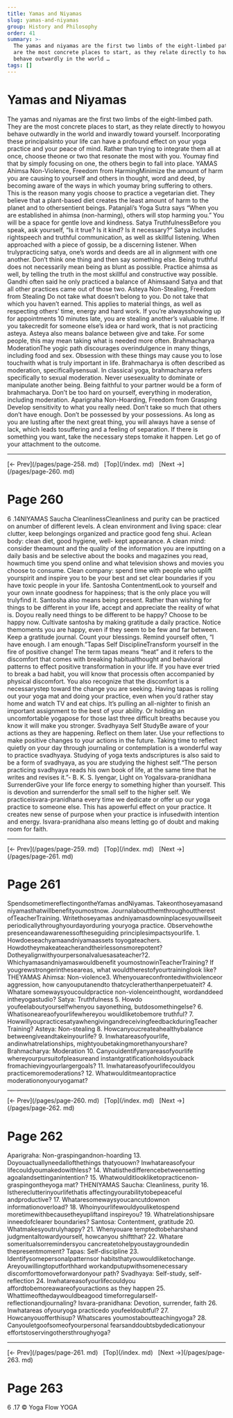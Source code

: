 ```yaml
---
title: Yamas and Niyamas
slug: yamas-and-niyamas
group: History and Philosophy
order: 41
summary: >-
  The yamas and niyamas are the first two limbs of the eight-limbed path. They
  are the most concrete places to start, as they relate directly to howyou
  behave outwardly in the world …
tags: []
---
```

# Yamas and Niyamas

The yamas and niyamas are the first two limbs of the eight-limbed path. They are the most concrete places to start, as they relate directly to howyou behave outwardly in the world and inwardly toward yourself. Incorporating these principalsinto your life can have a profound effect on your yoga practice and your peace of mind. Rather than trying to integrate them all at once, choose theone or two that resonate the most with you. Youmay find that by simply focusing on one, the others begin to fall into place. YAMAS Ahimsa Non-Violence, Freedom from HarmingMinimize the amount of harm you are causing to yourself and others in thought, word and deed, by becoming aware of the ways in which youmay bring suffering to others. This is the reason many yogis choose to practice a vegetarian diet. They believe that a plant-based diet creates the least amount of harm to the planet and to othersentient beings. Patanjali’s Yoga Sutra says “When you are established in ahimsa (non-harming), others will stop harming you.” You will be a space for gentle love and kindness. Satya TruthfulnessBefore you speak, ask yourself, “Is it true? Is it kind? Is it necessary?” Satya includes rightspeech and truthful communication, as well as skillful listening. When approached with a piece of gossip, be a discerning listener. When trulypracticing satya, one’s words and deeds are all in alignment with one another. Don’t think one thing and then say something else. Being truthful does not necessarily mean being as blunt as possible. Practice ahimsa as well, by telling the truth in the most skillful and constructive way possible. Gandhi often said he only practiced a balance of Ahimsaand Satya and that all other practices came out of those two. Asteya Non-Stealing, Freedom from Stealing Do not take what doesn’t belong to you. Do not take that which you haven’t earned. This applies to material things, as well as respecting others’ time, energy and hard work. If you’re alwaysshowing up for appointments 10 minutes late, you are stealing another’s valuable time. If you takecredit for someone else’s idea or hard work, that is not practicing asteya. Asteya also means balance between give and take. For some people, this may mean taking what is needed more often. Brahmacharya ModerationThe yogic path discourages overindulgence in many things, including food and sex. Obsession with these things may cause you to lose touchwith what is truly important in life. Brahmacharya is often described as moderation, specificallysensual. In classical yoga, brahmacharya refers specifically to sexual moderation. Never usesexuality to dominate or manipulate another being. Being faithful to your partner would be a form of brahmacharya. Don’t be too hard on yourself, everything in moderation, including moderation. Aparigraha Non-Hoarding, Freedom from Grasping Develop sensitivity to what you really need. Don’t take so much that others don’t have enough. Don’t be possessed by your possessions. As long as you are lusting after the next great thing, you will always have a sense of lack, which leads tosuffering and a feeling of separation. If there is something you want, take the necessary steps tomake it happen. Let go of your attachment to the outcome.
- --
[← Prev](/pages/page-258. md) &nbsp; [Top](/index. md) &nbsp; [Next →](/pages/page-260. md)

# Page 260

6 .14NIYAMAS Saucha CleanlinessCleanliness and purity can be practiced on anumber of different levels. A clean environment and living space: clear clutter, keep belongings organized and practice good feng shui. Aclean body: clean diet, good hygiene, well- kept appearance. A clean mind: consider theamount and the quality of the information you are inputting on a daily basis and be selective about the books and magazines you read, howmuch time you spend online and what television shows and movies you choose to consume. Clean company: spend time with people who uplift yourspirit and inspire you to be your best and set clear boundaries if you have toxic people in your life. Santosha ContentmentLook to yourself and your own innate goodness for happiness; that is the only place you will trulyfind it. Santosha also means being present. Rather than wishing for things to be different in your life, accept and appreciate the reality of what is. Doyou really need things to be different to be happy? Choose to be happy now. Cultivate santosha by making gratitude a daily practice. Notice themoments you are happy, even if they seem to be few and far between. Keep a gratitude journal. Count your blessings. Remind yourself often, “I have enough. I am enough.”Tapas Self DisciplineTransform yourself in the fire of positive change! The term tapas means “heat” and it refers to the discomfort that comes with breaking habitualthought and behavioral patterns to effect positive transformation in your life. If you have ever tried to break a bad habit, you will know that processis often accompanied by physical discomfort. You also recognize that the discomfort is a necessarystep toward the change you are seeking. Having tapas is rolling out your yoga mat and doing your practice, even when you’d rather stay home and watch TV and eat chips. It’s pulling an all-nighter to finish an important assignment to the best of your ability. Or holding an uncomfortable yogapose for those last three difficult breaths because you know it will make you stronger. Svadhyaya Self StudyBe aware of your actions as they are happening. Reflect on them later. Use your reflections to make positive changes to your actions in the future. Taking time to reflect quietly on your day through journaling or contemplation is a wonderful way to practice svadhyaya. Studying of yoga texts andscriptures is also said to be a form of svadhyaya, as you are studying the highest self.“The person practicing svadhyaya reads his own book of life, at the same time that he writes and revises it.”- B. K. S. Iyengar, Light on YogaIsvara-pranidhana SurrenderGive your life force energy to something higher than yourself. This is devotion and surrenderfor the small self to the higher self. We practiceisvara-pranidhana every time we dedicate or offer up our yoga practice to someone else. This has apowerful effect on your practice. It creates new sense of purpose when your practice is infusedwith intention and energy. Isvara-pranidhana also means letting go of doubt and making room for faith.
- --
[← Prev](/pages/page-259. md) &nbsp; [Top](/index. md) &nbsp; [Next →](/pages/page-261. md)

# Page 261

SpendsometimereflectingontheYamas andNiyamas. Takeonthoseyamasand niyamasthatwillbenefityoumostnow. Journalaboutthemthroughouttherest ofTeacherTraining. Writethoseyamas andniyamasdowninplacesyouwillseeit periodicallythroughyourdayorduring youryoga practice. Observehowthe presenceandawarenessoftheseguiding principlesimpactsyourlife. 1. Howdoeseachyamaandniyamaassets toyogateachers. Howdotheymakeateacherandtheirlessonsmorepotent? Dotheyalignwithyourpersonalvaluesasateacher?2. Whichyamasandniyamaswouldbenefit youmostnowinTeacherTraining? If yougrewstrongerintheseareas, what wouldtherestofyourtraininglook like? THEYAMAS Ahimsa: Non-violence3. Whenyouareconfrontedwithviolenceor aggression, how canyouputanendto thatcycleratherthanperpetuateit? 4. Whatare somewaysyoucouldpractice non-violenceinthought, wordanddeed intheyogastudio? Satya: Truthfulness 5. Howdo youfeelaboutyourselfwhenyou sayonething, butdosomethingelse? 6. Whatisoneareaofyourlifewhereyou wouldliketobemore truthful? 7. HowwillyoupracticesatyawhengivingandreceivingfeedbackduringTeacher Training? Asteya: Non-stealing 8. Howcanyoucreateahealthybalance betweengiveandtakeinyourlife? 9. Inwhatareasofyourlife, andinwhatrelationships, mightyoubetakingmorethanyourshare? Brahmacharya: Moderation 10. Canyouidentifyanyareasofyourlife whereyourpursuitofpleasureand instantgratificationholdsyouback fromachievingyourlargergoals? 11. Inwhatareasofyourlifecouldyou practicemoremoderations? 12. Whatwoulditmeantopractice moderationonyouryogamat?
- --
[← Prev](/pages/page-260. md) &nbsp; [Top](/index. md) &nbsp; [Next →](/pages/page-262. md)

# Page 262

Aparigraha: Non-graspingandnon-hoarding 13. Doyouactuallyneedallofthethings thatyouown? Inwhatareasofyour lifecouldyoumakedowithless? 14. Whatisthedifferencebetweensetting agoalandsettinganintention? 15. Whatwoulditlookliketopracticenon-graspingontheyoga mat? THENIYAMAS Saucha: Cleanliness, purity 16. Isthereclutterinyourlifethatis affectingyourabilitytobepeaceful andproductive? 17. Whataresomewaysyoucancutdownon informationoverload? 18. Whoinyourlifewouldyouliketospend moretimewithbecausetheyupliftand inspireyou? 19. Whatrelationshipsare inneedofclearer boundaries? Santosa: Contentment, gratitude 20. Whatmakesyoutrulyhappy? 21. Whenyouare temptedtobeharshand judgmentaltowardyourself, howcanyou shiftthat? 22. Whatare someritualsorremindersyou cancreatetohelpyoustaygroundedin thepresentmoment? Tapas: Self-discipline 23. Identifysomepersonalpatternsor habitsthatyouwouldliketochange. Areyouwillingtoputforthhard workandputupwithsomenecessary discomforttomoveforwardonyour path? Svadhyaya: Self-study, self-reflection 24. Inwhatareasofyourlifecouldyou affordtobemoreawareofyouractions as they happen 25. Whattimeofthedaywouldbeagood timeforregularself-reflectionandjournaling? Isvara-pranidhana: Devotion, surrender, faith 26. Inwhatareas ofyouryoga practicedo youfeeldoubtful? 27. Howcanyouofferthisup? Whatscares youmostaboutteachingyoga? 28. Canyouletgoofsomeofyourpersonal fearsanddoubtsbydedicationyour effortstoservingothersthroughyoga?
- --
[← Prev](/pages/page-261. md) &nbsp; [Top](/index. md) &nbsp; [Next →](/pages/page-263. md)

# Page 263

6 .17 © Yoga Flow YOGA
